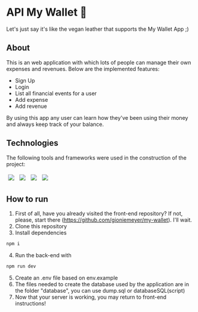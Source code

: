 # API My Wallet 💸

Let's just say it's like the vegan leather that supports the My Wallet App ;)

## About

This is an web application with which lots of people can manage their own expenses and revenues. Below are the implemented features:

- Sign Up
- Login
- List all financial events for a user
- Add expense
- Add revenue

By using this app any user can learn how they've been using their money and always keep track of your balance.

## Technologies
The following tools and frameworks were used in the construction of the project:<br>
<p>
  <img style='margin: 5px;' src='https://img.shields.io/badge/Node.js-339933?style=for-the-badge&logo=nodedotjs&logoColor=white'>
  <img style='margin: 5px;' src='https://img.shields.io/badge/PostgreSQL-316192?style=for-the-badge&logo=postgresql&logoColor=white'>
  <img style='margin: 5px;' src="https://img.shields.io/badge/Express.js-000000?style=for-the-badge&logo=express&logoColor=white"/>
  <img style='margin: 5px;' src="https://img.shields.io/badge/Jest-C21325?style=for-the-badge&logo=jest&logoColor=white"/>


</p>

## How to run

1. First of all, have you already visited the front-end repository? If not, please, start there (https://github.com/gioniemeyer/my-wallet). I'll wait.
2. Clone this repository
3. Install dependencies
```bash
npm i
```
4. Run the back-end with
```bash
npm run dev
```
5. Create an .env file based on env.example
6. The files needed to create the database used by the application are in the folder "database", you can use dump.sql or databaseSQL(script)
7. Now that your server is working, you may return to front-end instructions!
